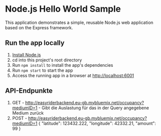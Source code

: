 # Node.js Hello World Sample

This application demonstrates a simple, reusable Node.js web application based on the Express framework.

## Run the app locally

1. [Install Node.js][]
1. cd into this project's root directory
1. Run `npm install` to install the app's dependencies
1. Run `npm start` to start the app
1. Access the running app in a browser at <http://localhost:6001>

[Install Node.js]: https://nodejs.org/en/download/

## API-Endpunkte

1. GET - http://easyriderbackend.eu-gb.mybluemix.net/occupancy?mediumID=1 - Gibt die Auslastung für das in der Query angegebene Medium zurück
2. POST - http://easyriderbackend.eu-gb.mybluemix.net/occupancy?mediumID=1
  {
	  "latitude": 123432.222,
	  "longitude": 42332.21,
	  "amount": 99
  }
  
